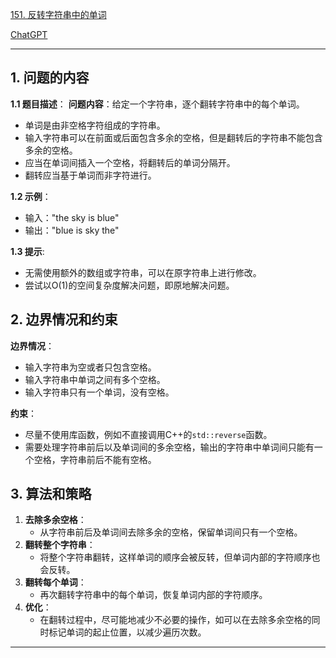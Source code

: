 [151. 反转字符串中的单词](https://leetcode.cn/problems/reverse-words-in-a-string)

[ChatGPT](https://chat.openai.com/share/5e36b468-ca73-4022-b0b1-5693bcdbbfa7)

---

## 1. 问题的内容
**1.1 题目描述**：
**问题内容**：给定一个字符串，逐个翻转字符串中的每个单词。

- 单词是由非空格字符组成的字符串。
- 输入字符串可以在前面或后面包含多余的空格，但是翻转后的字符串不能包含多余的空格。
- 应当在单词间插入一个空格，将翻转后的单词分隔开。
- 翻转应当基于单词而非字符进行。


**1.2 示例**：
- 输入："the sky is blue"
- 输出："blue is sky the"

**1.3 提示**:
- 无需使用额外的数组或字符串，可以在原字符串上进行修改。
- 尝试以O(1)的空间复杂度解决问题，即原地解决问题。

## 2. 边界情况和约束
**边界情况**：

- 输入字符串为空或者只包含空格。
- 输入字符串中单词之间有多个空格。
- 输入字符串只有一个单词，没有空格。

**约束**：

- 尽量不使用库函数，例如不直接调用C++的`std::reverse`函数。
- 需要处理字符串前后以及单词间的多余空格，输出的字符串中单词间只能有一个空格，字符串前后不能有空格。


## 3. 算法和策略
1. **去除多余空格**：
   - 从字符串前后及单词间去除多余的空格，保留单词间只有一个空格。
2. **翻转整个字符串**：
   - 将整个字符串翻转，这样单词的顺序会被反转，但单词内部的字符顺序也会反转。
3. **翻转每个单词**：
   - 再次翻转字符串中的每个单词，恢复单词内部的字符顺序。
4. **优化**：
   - 在翻转过程中，尽可能地减少不必要的操作，如可以在去除多余空格的同时标记单词的起止位置，以减少遍历次数。

---